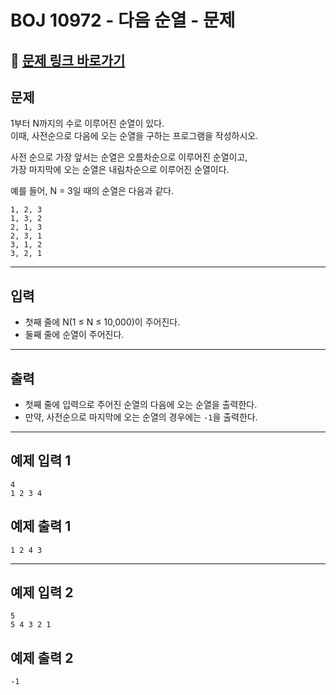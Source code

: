 # BOJ 10972 - 다음 순열 - 문제

## 🔗 [문제 링크 바로가기](https://www.acmicpc.net/problem/10972)

## 문제

1부터 N까지의 수로 이루어진 순열이 있다.  
이때, 사전순으로 다음에 오는 순열을 구하는 프로그램을 작성하시오.

사전 순으로 가장 앞서는 순열은 오름차순으로 이루어진 순열이고,  
가장 마지막에 오는 순열은 내림차순으로 이루어진 순열이다.

예를 들어, N = 3일 때의 순열은 다음과 같다.

```
1, 2, 3
1, 3, 2
2, 1, 3
2, 3, 1
3, 1, 2
3, 2, 1
```

---

## 입력

- 첫째 줄에 N(1 ≤ N ≤ 10,000)이 주어진다.
- 둘째 줄에 순열이 주어진다.

---

## 출력

- 첫째 줄에 입력으로 주어진 순열의 다음에 오는 순열을 출력한다.
- 만약, 사전순으로 마지막에 오는 순열의 경우에는 `-1`을 출력한다.

---

## 예제 입력 1

```
4
1 2 3 4
```

## 예제 출력 1

```
1 2 4 3
```

---

## 예제 입력 2

```
5
5 4 3 2 1
```

## 예제 출력 2

```
-1
```

